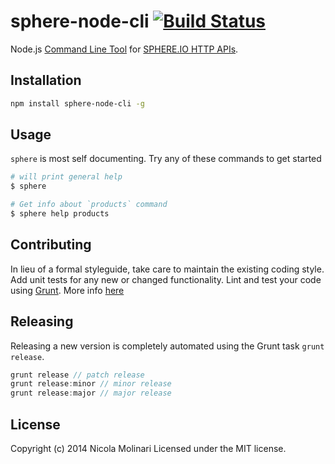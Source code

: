 # sphere-node-cli [![Build Status](https://secure.travis-ci.org/sphereio/sphere-node-cli.png?branch=master)](http://travis-ci.org/sphereio/sphere-node-cli)

Node.js [Command Line Tool](http://en.wikipedia.org/wiki/Command-line_interface) for [SPHERE.IO HTTP APIs](http://dev.sphere.io/).

## Installation

```bash
npm install sphere-node-cli -g
```

## Usage

`sphere` is most self documenting. Try any of these commands to get started

```bash
# will print general help
$ sphere

# Get info about `products` command
$ sphere help products
```

## Contributing
In lieu of a formal styleguide, take care to maintain the existing coding style. Add unit tests for any new or changed functionality. Lint and test your code using [Grunt](http://gruntjs.com/).
More info [here](CONTRIBUTING.md)

## Releasing
Releasing a new version is completely automated using the Grunt task `grunt release`.

```javascript
grunt release // patch release
grunt release:minor // minor release
grunt release:major // major release
```

## License
Copyright (c) 2014 Nicola Molinari
Licensed under the MIT license.
